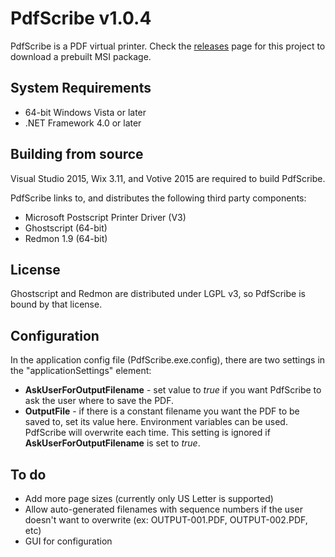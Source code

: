 # PdfScribe v1.0.4PdfScribe is a PDF virtual printer. Check the [releases](https://github.com/stchan/PdfScribe/releases) page for this project to download a prebuilt MSI package.## System Requirements* 64-bit Windows Vista or later* .NET Framework 4.0 or later## Building from sourceVisual Studio 2015, Wix 3.11, and Votive 2015 are required to build PdfScribe.PdfScribe links to, and distributes the following third party components:* Microsoft Postscript Printer Driver (V3)* Ghostscript (64-bit)* Redmon 1.9 (64-bit)## LicenseGhostscript and Redmon are distributed under LGPL v3, so PdfScribe is bound by that license.## Configuration In the application config file (PdfScribe.exe.config), there are two settings in the "applicationSettings" element:* ****AskUserForOutputFilename**** - set value to *true* if you want PdfScribe to ask the user where to save the PDF.* ****OutputFile**** - if there is a constant filename you want the PDF to be saved to, set its value here. Environment variables can be used. PdfScribe will overwrite each time. This setting is ignored if  **AskUserForOutputFilename** is set to *true*. ## To do* Add more page sizes (currently only US Letter is supported)* Allow auto-generated filenames with sequence numbers if the user doesn't want to overwrite (ex: OUTPUT-001.PDF, OUTPUT-002.PDF, etc)* GUI for configuration 